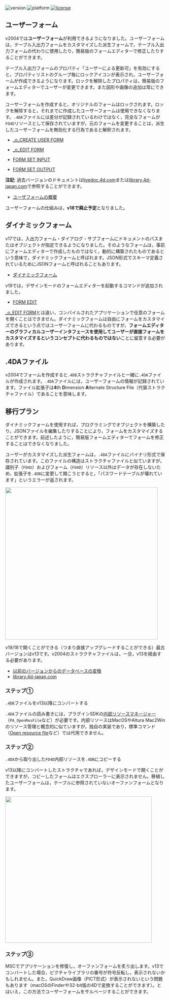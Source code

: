 ![version](https://img.shields.io/badge/version-19%2B-5682DF)
![platform](https://img.shields.io/static/v1?label=platform&message=mac-intel%20|%20mac-arm%20|%20win-64&color=blue)
[![license](https://img.shields.io/github/license/miyako/4d-tips-4DA)](LICENSE)

## ユーザーフォーム

v2004では**ユーザーフォーム**が利用できるようになりました。ユーザーフォームは，テーブル入出力フォームをカスタマイズした派生フォームで，テーブル入出力フォームの代わりに使用したり，簡易版のフォームエディターで修正したりすることができます。

テーブル入出力フォームのプロパティ「ユーザーによる更新可」を有効にすると，プロパティリストのグループ毎にロックアイコンが表示され，ユーザーフォームが作成できるようになります。ロックを解除したプロパティは，簡易版のフォームエディターでユーザーが変更できます。また図形や画像の追加は常にできます。

ユーザーフォームを作成すると，オリジナルのフォームはロックされます。ロックを解除すると，それまでに作成したユーザーフォームは使用できなくなります。`.4DA`ファイルには差分が記録されているわけではなく，完全なフォームが`FO4D`リソースとして保存されていますが，元のフォームを変更することは，派生したユーザーフォームを無効化する行為であると解釈されます。

* [\_o_CREATE USER FORM](https://doc.4d.com/4Dv19/4D/19.5/o-CREATE-USER-FORM.301-6136499.ja.html)

* [\_o_EDIT FORM](https://doc.4d.com/4Dv19/4D/19.5/o-EDIT-FORM.301-6136464.ja.html)

* [FORM SET INPUT](https://doc.4d.com/4Dv19/4D/19.5/FORM-SET-INPUT.301-6136695.ja.html)

* [FORM SET OUTPUT](https://doc.4d.com/4Dv19/4D/19.5/FORM-SET-OUTPUT.301-6136701.ja.html)

**注記**: 過去バージョンのドキュメントは[livedoc.4d.com](https://livedoc.4d.com)または[library.4d-japan.com](https://library.4d-japan.com/REFERENCE/)で参照することができます。

* [ユーザフォームの概要](https://livedoc.4d.com/--14.4/-/-.300-2511952.ja.html)

ユーザーフォームの仕組みは，**v18で廃止予定**となりました。

## ダイナミックフォーム

v17では，入出力フォーム・ダイアログ・サブフォームにドキュメントのパスまたはオブジェクトが指定できるようになりました。そのようなフォームは，事前にフォームエディターで作成したものではなく，動的に構築されたものであるという意味で，ダイナミックフォームと呼ばれます。JSON形式でスキーマ定義されているためにJSONフォームと呼ばれることもあります。

* [ダイナミックフォーム](https://doc.4d.com/4Dv19/4D/19/Dynamic-Forms.300-5416668.ja.html)

v19では，デザインモードのフォームエディターを起動するコマンドが追加されました。

* [FORM EDIT](https://doc.4d.com/4Dv19/4D/19.5/FORM-EDIT.301-6137414.ja.html)

[\_o_EDIT FORM](https://doc.4d.com/4Dv19/4D/19.5/o-EDIT-FORM.301-6136464.ja.html)とは違い，コンパイルされたアプリケーションで任意のフォームを開くことはできません。ダイナミックフォームは自由にフォームをカスタマイズできるという点ではユーザーフォームに代わるものですが，**フォームエディターのグラフィカルユーザーインタフェースを使用してユーザーが直接フォームをカスタマイズするというコンセプトに代わるものではない**ことに留意する必要があります。

## .4DAファイル

v2004でフォームを作成すると`.4DB`ストラクチャファイルと一緒に`.4DA`ファイルが作成されます。`.4DA`ファイルには，ユーザーフォームの情報が記録されています。ファイル拡張子は**4**th **D**imension **A**lternate Structure File（代替ストラクチャファイル）であることを意味します。

## 移行プラン

ダイナミックフォームを使用すれば，プログラミングでオブジェクトを構築したり，JSONファイルを編集したりすることにより，フォームをカスタマイズすることができます。前述したように，簡易版フォームエディターでフォームを修正することはできなくなりました。

ユーザーがカスタマイズした派生フォームは，`.4DA`ファイルにバイナリ形式で保存されています。このファイルの構造はストラクチャファイルと似ていますが，識別子（`FO4U`）およびフォーム（`FO4D`）リソース以外はデータが存在しないため，拡張子を`.4DB`に変更して開こうとすると，「パスワードテーブルが壊れています」というエラーが返されます。

<img width="480" alt="" src="https://user-images.githubusercontent.com/1725068/212257630-68771bf2-6664-4c95-896d-2e9f105565fa.png">

v19/18で開くことができる（つまり直接アップグレードすることができる）最古バージョンはv13です。v2004のストラクチャファイルは，一旦，v13を経由する必要があります。

* [以前のバージョンからのデータベースの変換](https://doc.4d.com/4Dv19/4D/19/Converting-databases-from-previous-versions.300-5416699.ja.html)
* [library.4d-japan.com](https://library.4d-japan.com/PRODUCTS/4D/Archives/v13_Line/)

### ステップ①

`.4DB`ファイルをv13以降にコンバートする

`.4DA`ファイルの読み書きには，プラグインSDKの[内部リソースマネージャー](https://developer.4d.com/4D-Plugin-SDK/CMU84573.HTM)（`PA_OpenResFile`など）が必要です。内部リソースはMacOSやAltura Mac2Winのリソース管理と概念的に似ていますが，独自の実装であり，標準コマンド（[Open resource file](https://doc.4d.com/4Dv19/4D/19.5/Open-resource-file.301-6137346.ja.html)など）では代用できません。

### ステップ②

`.4DA`から取り出した`FO4D`内部リソースを`.4DB`にコピーする

v13以降にコンバートしたストラクチャであれば，デザインモードで開くことができますが，コピーしたフォームはエクスプローラーに表示されません。移植したユーザーフォームは，テーブルに参照されていないオーファンフォームとなります。

<img width="461" alt="" src="https://user-images.githubusercontent.com/1725068/212274220-51396a62-03ae-42f1-8d73-8d6cc0cebaf5.png">

### ステップ③

MSCでアプリケーションを修復し，オーファンフォームを炙り出します。v13でコンバートした場合，ピクチャライブラリの番号が符号反転し，表示されないかもしれません。また，QuickDraw画像（PICT形式）が表示されないという問題もあります（macOSのFinderや32-bit版の4Dで変換することができます）。とはいえ，この方法でユーザーフォームをサルベージすることができます。
